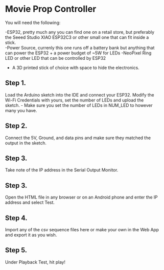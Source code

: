 # Movie Prop Controller

You will need the following:

-ESP32, pretty much any you can find one on a retail store, but preferably the Seeed Studio XIAO ESP32C3 or other small one that can fit inside a stick.  
-Power Source, currenly this one runs off a battery bank but anything that can power the ESP32 + a power budget of ~5W for LEDs
-NeoPixel Ring LED or other LED that can be controlled by ESP32
- A 3D printed stick of choice with space to hide the electronics. 
## Step 1. 
Load the Arduino sketch into the IDE and connect your ESP32. Modify the Wi-Fi Credentials with yours, set the number of LEDs and upload the sketch.
        - Make sure you set the number of LEDs in NUM_LED to however many you have. 

## Step 2. 
Connect the 5V, Ground, and data pins and make sure they matched the output in the sketch.
## Step 3. 
Take note of the IP address in the Serial Output Monitor.
## Step 3.
Open the HTML file in any browser or on an Android phone and enter the IP address and select Test.
## Step 4.
Import any of the csv sequence files here or make your own in the Web App and export it as you wish.
## Step 5.
Under Playback Test, hit play!
